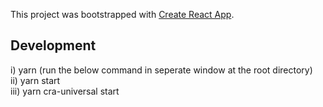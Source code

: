 This project was bootstrapped with [Create React App](https://github.com/facebook/create-react-app).

## Development
i) yarn
(run the below command in seperate window at the root directory)
<br/>
ii) yarn start 
<br/>
iii) yarn cra-universal start

